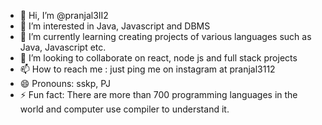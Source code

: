 - 👋 Hi, I’m @pranjal3II2
- 👀 I’m interested in Java, Javascript and DBMS
- 🌱 I’m currently learning creating projects of various languages such as Java, Javascript etc.
- 💞️ I’m looking to collaborate on react, node js and full stack projects
- 📫 How to reach me : just ping me on instagram at pranjal3112
- 😄 Pronouns: sskp, PJ
- ⚡ Fun fact: There are more than 700 programming languages in the world and computer use compiler to understand it.

<!---
pranjal3II2/pranjal3II2 is a ✨ special ✨ repository because its `README.md` (this file) appears on your GitHub profile.
You can click the Preview link to take a look at your changes.
--->
